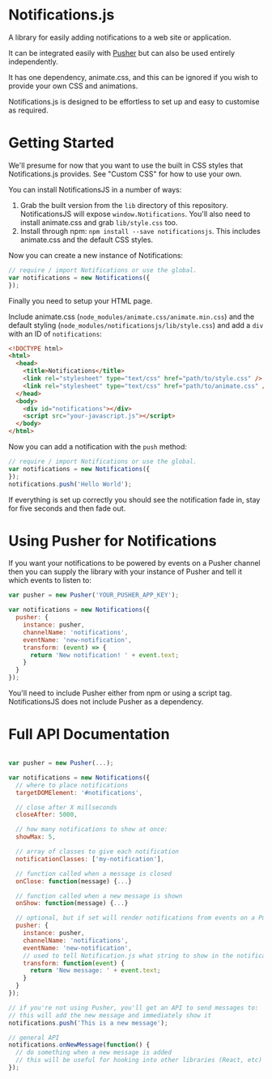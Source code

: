 # Notifications.js

A library for easily adding notifications to a web site or application.

It can be integrated easily with [Pusher](http://pusher.com) but can also be used entirely independently.

It has one dependency, animate.css, and this can be ignored if you wish to provide your own CSS and animations.

Notifications.js is designed to be effortless to set up and easy to customise as required.

# Getting Started

We'll presume for now that you want to use the built in CSS styles that Notifications.js provides. See "Custom CSS" for how to use your own.

You can install NotificationsJS in a number of ways:

1. Grab the built version from the `lib` directory of this repository. NotificationsJS will expose `window.Notifications`. You'll also need to install animate.css and grab `lib/style.css` too.
2. Install through npm: `npm install --save notificationsjs`. This includes animate.css and the default CSS styles.

Now you can create a new instance of Notifications:

```javascript
// require / import Notifications or use the global.
var notifications = new Notifications({
});
```

Finally you need to setup your HTML page.

Include animate.css (`node_modules/animate.css/animate.min.css`) and the default styling (`node_modules/notificationsjs/lib/style.css`) and add a `div` with an ID of `notifications`:

```html
<!DOCTYPE html>
<html>
  <head>
    <title>Notifications</title>
    <link rel="stylesheet" type="text/css" href="path/to/style.css" />
    <link rel="stylesheet" type="text/css" href="path/to/animate.css" />
  </head>
  <body>
    <div id="notifications"></div>
    <script src="your-javascript.js"></script>
  </body>
</html>
```

Now you can add a notification with the `push` method:

```javascript
// require / import Notifications or use the global.
var notifications = new Notifications({
});
notifications.push('Hello World');
```

If everything is set up correctly you should see the notification fade in, stay for five seconds and then fade out.

# Using Pusher for Notifications

If you want your notifications to be powered by events on a Pusher channel then you can supply the library with your instance of Pusher and tell it which events to listen to:

```javascript
var pusher = new Pusher('YOUR_PUSHER_APP_KEY');

var notifications = new Notifications({
  pusher: {
    instance: pusher,
    channelName: 'notifications',
    eventName: 'new-notification',
    transform: (event) => {
      return 'New notification! ' + event.text;
    }
  }
});
```

You'll need to include Pusher either from npm or using a script tag. NotificationsJS does not include Pusher as a dependency.


# Full API Documentation

```js

var pusher = new Pusher(...);

var notifications = new Notifications({
  // where to place notifications
  targetDOMElement: '#notifications',

  // close after X millseconds
  closeAfter: 5000,

  // how many notifications to show at once:
  showMax: 5,

  // array of classes to give each notification
  notificationClasses: ['my-notification'],

  // function called when a message is closed
  onClose: function(message) {...}

  // function called when a new message is shown
  onShow: function(message) {...}

  // optional, but if set will render notifications from events on a Pusher channel
  pusher: {
    instance: pusher,
    channelName: 'notifications',
    eventName: 'new-notification',
    // used to tell Notification.js what string to show in the notification, from the Pusher event
    transform: function(event) {
      return 'New message: ' + event.text;
    }
  }
});

// if you're not using Pusher, you'll get an API to send messages to:
// this will add the new message and immediately show it
notifications.push('This is a new message');

// general API
notifications.onNewMessage(function() {
  // do something when a new message is added
  // this will be useful for hooking into other libraries (React, etc)
});
```
